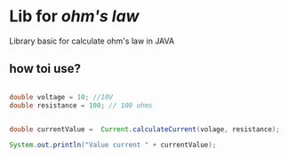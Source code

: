# Lib for *ohm's law*

Library basic for calculate ohm's law in JAVA


## how toi use?

```java

double voltage = 10; //10V
double resistance = 100; // 100 ohms


double currentValue =  Current.calculateCurrent(volage, resistance);

System.out.println("Value current " + currentValue);

```